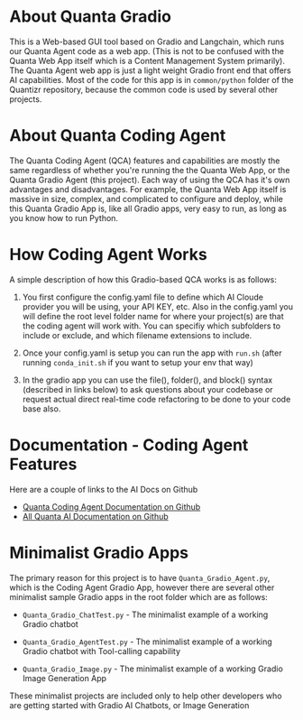 # About Quanta Gradio

This is a Web-based GUI tool based on Gradio and Langchain, which runs our Quanta Agent code as a web app. (This is not to be confused with the Quanta Web App itself which is a Content Management System primarily). The Quanta Agent web app is just a light weight Gradio front end that offers AI capabilities. Most of the code for this app is in `common/python` folder of the Quantizr repository, because the common code is used by several other projects.


# About Quanta Coding Agent

The Quanta Coding Agent (QCA) features and capabilities are mostly the same regardless of whether you're running the the Quanta Web App, or the Quanta Gradio Agent (this project). Each way of using the QCA has it's own advantages and disadvantages. For example, the Quanta Web App itself is massive in size, complex, and complicated to configure and deploy, while this Quanta Gradio App is, like all Gradio apps, very easy to run, as long as you know how to run Python.


# How Coding Agent Works

A simple description of how this Gradio-based QCA works is as follows:

1) You first configure the config.yaml file to define which AI Cloude provider you will be using, your API KEY, etc. Also in the config.yaml you will define the root level folder name for where your project(s) are that the coding agent will work with. You can specifiy which subfolders to include or exclude, and which filename extensions to include.

2) Once your config.yaml is setup you can run the app with `run.sh` (after running `conda_init.sh` if you want to setup your env that way)

3) In the gradio app you can use the file(), folder(), and block() syntax (described in links below) to ask questions about your codebase or request actual direct real-time code refactoring to be done to your code base also.


# Documentation - Coding Agent Features

Here are a couple of links to the AI Docs on Github

* [Quanta Coding Agent Documentation on Github](https://github.com/Clay-Ferguson/quantizr/blob/main/docs/user-guide/index.md#ai-agent-for-code-refactoring)
* [All Quanta AI Documentation on Github](https://github.com/Clay-Ferguson/quantizr/blob/main/docs/user-guide/index.md)


# Minimalist Gradio Apps

The primary reason for this project is to have `Quanta_Gradio_Agent.py`, which is the Coding Agent Gradio App, however there are several other minimalist sample Gradio apps in the root folder which are as follows:

* `Quanta_Gradio_ChatTest.py` - The minimalist example of a working Gradio chatbot

* `Quanta_Gradio_AgentTest.py` - The minimalist example of a working Gradio chatbot with Tool-calling capability

* `Quanta_Gradio_Image.py` - The minimalist example of a working Gradio Image Generation App

These minimalist projects are included only to help other developers who are getting started with Gradio AI Chatbots, or Image Generation

